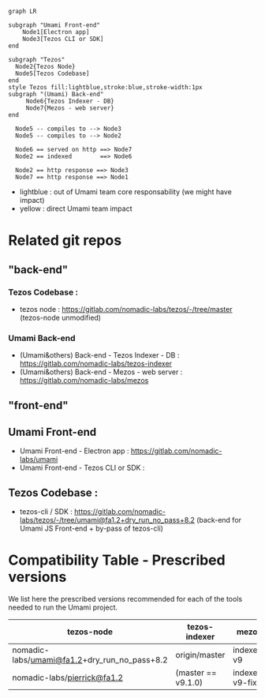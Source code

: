 ```mermaid
graph LR

subgraph "Umami Front-end" 
    Node1[Electron app]
    Node3[Tezos CLI or SDK]
end

subgraph "Tezos"
  Node2{Tezos Node}
  Node5[Tezos Codebase]
end
style Tezos fill:lightblue,stroke:blue,stroke-width:1px
subgraph "(Umami) Back-end"
     Node6{Tezos Indexer - DB}
     Node7{Mezos - web server}
end

  Node5 -- compiles to --> Node3
  Node5 -- compiles to --> Node2

  Node6 == served on http ==> Node7
  Node2 == indexed        ==> Node6

  Node2 == http response ==> Node3
  Node7 == http response ==> Node1
```

* lightblue : out of Umami team core responsability (we might have impact)
* yellow : direct Umami team impact

# Related git repos

## "back-end" 
### Tezos Codebase :
* tezos node : https://gitlab.com/nomadic-labs/tezos/-/tree/master (tezos-node unmodified)
### Umami Back-end
* (Umami&others) Back-end - Tezos Indexer - DB : https://gitlab.com/nomadic-labs/tezos-indexer
* (Umami&others) Back-end - Mezos - web server : https://gitlab.com/nomadic-labs/mezos

## "front-end"
## Umami Front-end
* Umami Front-end - Electron app : https://gitlab.com/nomadic-labs/umami
* Umami Front-end - Tezos CLI or SDK :
## Tezos Codebase :
* tezos-cli / SDK : https://gitlab.com/nomadic-labs/tezos/-/tree/umami@fa1.2+dry_run_no_pass+8.2 (back-end for Umami JS Front-end + by-pass of tezos-cli)


# Compatibility Table - Prescribed versions

We list here the prescribed versions recommended for each of the tools needed to run the Umami project.

| tezos-node | tezos-indexer | mezos | umami | (status) |
|---         |---            |---    |---    |---       |
| nomadic-labs/umami@fa1.2+dry_run_no_pass+8.2 | origin/master     | indexer-v9 | origin/develop | branches to build |
| nomadic-labs/pierrick@fa1.2 | (master == v9.1.0)  | indexer-v9-fixes | origin/develop | current dev-api |

 
